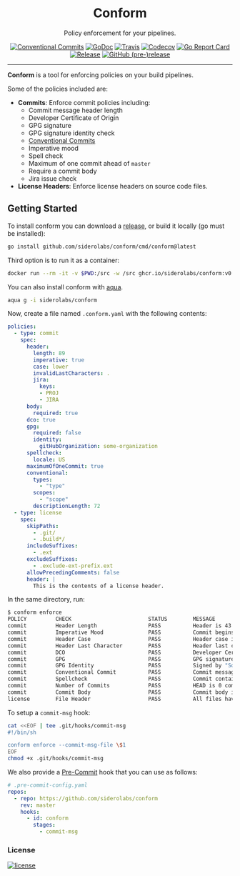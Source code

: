 <!-- markdownlint-disable MD041 -->

<p align="center">
  <h1 align="center">Conform</h1>
  <p align="center">Policy enforcement for your pipelines.</p>
  <p align="center">
    <a href="https://conventionalcommits.org"><img alt="Conventional Commits" src="https://img.shields.io/badge/Conventional%20Commits-1.0.0-yellow.svg?style=flat-square"></a>
    <a href="https://godoc.org/github.com/siderolabs/conform"><img alt="GoDoc" src="http://img.shields.io/badge/godoc-reference-blue.svg?style=flat-square"></a>
    <a href="https://travis-ci.org/siderolabs/conform"><img alt="Travis" src="https://img.shields.io/travis/siderolabs/conform.svg?style=flat-square"></a>
    <a href="https://codecov.io/gh/siderolabs/conform"><img alt="Codecov" src="https://img.shields.io/codecov/c/github/siderolabs/conform.svg?style=flat-square"></a>
    <a href="https://goreportcard.com/report/github.com/siderolabs/conform"><img alt="Go Report Card" src="https://goreportcard.com/badge/github.com/siderolabs/conform?style=flat-square"></a>
    <a href="https://github.com/siderolabs/conform/releases/latest"><img alt="Release" src="https://img.shields.io/github/release/siderolabs/conform.svg?style=flat-square"></a>
    <a href="https://github.com/siderolabs/conform/releases/latest"><img alt="GitHub (pre-)release" src="https://img.shields.io/github/release/siderolabs/conform/all.svg?style=flat-square"></a>
  </p>
</p>

---

**Conform** is a tool for enforcing policies on your build pipelines.

Some of the policies included are:

- **Commits**: Enforce commit policies including:
  - Commit message header length
  - Developer Certificate of Origin
  - GPG signature
  - GPG signature identity check
  - [Conventional Commits](https://www.conventionalcommits.org)
  - Imperative mood
  - Spell check
  - Maximum of one commit ahead of `master`
  - Require a commit body
  - Jira issue check
- **License Headers**: Enforce license headers on source code files.

## Getting Started

To install conform you can download a [release](https://github.com/siderolabs/conform/releases), or build it locally (go must be installed):

```bash
go install github.com/siderolabs/conform/cmd/conform@latest
```

Third option is to run it as a container:

```bash
docker run --rm -it -v $PWD:/src -w /src ghcr.io/siderolabs/conform:v0.1.0-alpha.22 enforce
```

You can also install conform with [aqua](https://aquaproj.github.io/).

```bash
aqua g -i siderolabs/conform
```

Now, create a file named `.conform.yaml` with the following contents:

```yaml
policies:
  - type: commit
    spec:
      header:
        length: 89
        imperative: true
        case: lower
        invalidLastCharacters: .
        jira:
          keys:
          - PROJ
          - JIRA
      body:
        required: true
      dco: true
      gpg:
        required: false
        identity:
          gitHubOrganization: some-organization
      spellcheck:
        locale: US
      maximumOfOneCommit: true
      conventional:
        types:
          - "type"
        scopes:
          - "scope"
        descriptionLength: 72
  - type: license
    spec:
      skipPaths:
        - .git/
        - .build*/
      includeSuffixes:
        - .ext
      excludeSuffixes:
        - .exclude-ext-prefix.ext
      allowPrecedingComments: false
      header: |
        This is the contents of a license header.
```

In the same directory, run:

```bash
$ conform enforce
POLICY         CHECK                        STATUS        MESSAGE
commit         Header Length                PASS          Header is 43 characters
commit         Imperative Mood              PASS          Commit begins with imperative verb
commit         Header Case                  PASS          Header case is valid
commit         Header Last Character        PASS          Header last character is valid
commit         DCO                          PASS          Developer Certificate of Origin was found
commit         GPG                          PASS          GPG signature found
commit         GPG Identity                 PASS          Signed by "Someone <someone@example.com>"
commit         Conventional Commit          PASS          Commit message is a valid conventional commit
commit         Spellcheck                   PASS          Commit contains 0 misspellings
commit         Number of Commits            PASS          HEAD is 0 commit(s) ahead of refs/heads/master
commit         Commit Body                  PASS          Commit body is valid
license        File Header                  PASS          All files have a valid license header
```

To setup a `commit-msg` hook:

```bash
cat <<EOF | tee .git/hooks/commit-msg
#!/bin/sh

conform enforce --commit-msg-file \$1
EOF
chmod +x .git/hooks/commit-msg
```

We also provide a [Pre-Commit](https://pre-commit.com) hook that you can use as follows:

```yaml
# .pre-commit-config.yaml
repos:
  - repo: https://github.com/siderolabs/conform
    rev: master
    hooks:
      - id: conform
        stages:
          - commit-msg
```

### License

[![license](https://img.shields.io/github/license/siderolabs/conform.svg?style=flat-square)](https://github.com/siderolabs/conform/blob/master/LICENSE)
